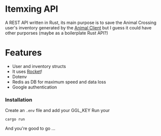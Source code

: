 # Itemxing API
A REST API written in Rust, its main purpose is to save the Animal Crossing user's inventory generated by the [Animal Client](https://github.com/pedro-q/animalclient) but I guess it could have other purporses (maybe as a boilerplate Rust API?)

# Features
  - User and inventory structs
  - It uses [Rocket](https://rocket.rs/)!
  - Dotenv
  - Redis as DB for maximum speed and data loss
  - Google authentication

### Installation

Create an ```.env``` file and add your GGL_KEY
Run your
```
cargo run
```
And you're good to go ...